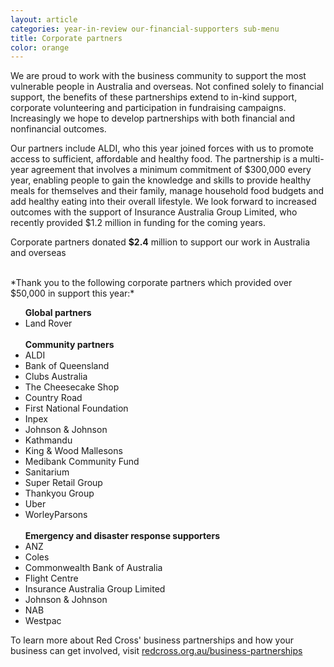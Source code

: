 ```yaml
---
layout: article
categories: year-in-review our-financial-supporters sub-menu
title: Corporate partners
color: orange
---
```


We are proud to work with the business community to support the most vulnerable people in Australia and overseas. Not confined solely to financial support, the benefits of these partnerships extend to in-kind support, corporate volunteering and participation in fundraising campaigns. Increasingly we hope to develop partnerships with both financial and nonfinancial outcomes.

Our partners include ALDI, who this year joined forces with us to promote access to sufficient, affordable and healthy food. The partnership is a multi-year agreement that involves a minimum commitment of $300,000 every year, enabling people to gain the knowledge and skills to provide healthy meals for themselves and their family, manage household food budgets and add healthy eating into their overall lifestyle. We look forward to increased outcomes with the support of Insurance Australia Group Limited, who recently provided $1.2 million in funding for the coming years.

<div class="callout">
    <div class="row">
      <div class="col-sm-12">
        <p>Corporate partners donated <b>$2.4</b> million to support our work in Australia and overseas</p>
      </div>
    </div>
</div>

<br>
*Thank you to the following corporate partners which provided over $50,000 in support this year:*

<ul class='two-col'>
	<b>Global partners</b>
	<li>Land Rover</li>
	<br>
	<b>Community partners</b>
	<li>ALDI</li>
	<li>Bank of Queensland</li>
	<li>Clubs Australia</li>
	<li>The Cheesecake Shop</li>
	<li>Country Road</li>
	<li>First National Foundation</li>
	<li>Inpex</li>
	<li>Johnson &amp; Johnson</li>
	<li>Kathmandu</li>
	<li>King &amp; Wood Mallesons</li>
	<li>Medibank Community Fund</li>
	<li>Sanitarium</li>
	<li>Super Retail Group</li>
	<li>Thankyou Group</li>
	<li>Uber</li>
	<li>WorleyParsons</li>
	<br>
	<b>Emergency and disaster response supporters</b>
	<li>ANZ</li>
	<li>Coles</li>
	<li>Commonwealth Bank of Australia</li>
	<li>Flight Centre</li>
	<li>Insurance Australia Group Limited</li>
	<li>Johnson &amp; Johnson</li>
	<li>NAB</li>
	<li>Westpac</li>
</ul>

<div class="callout-link">
  <p>To learn more about Red Cross' business partnerships and how your business can get involved, visit <a href="http://www.redcross.org.au/business-partnerships.aspx">redcross.org.au/business-partnerships</a></p>
</div>